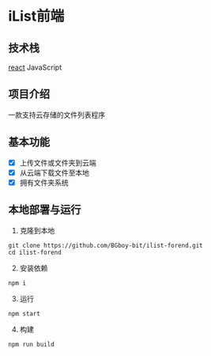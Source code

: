 # iList前端
## 技术栈
[react](https://react.dev/)
JavaScript
## 项目介绍
一款支持云存储的文件列表程序
## 基本功能
- [x] 上传文件或文件夹到云端
- [x] 从云端下载文件至本地
- [x] 拥有文件夹系统 
## 本地部署与运行
1. 克隆到本地
```
git clone https://github.com/BGboy-bit/ilist-forend.git
cd ilist-forend
```
2. 安装依赖
```
npm i  
```
3. 运行
```
npm start
```
4. 构建
```
npm run build
```